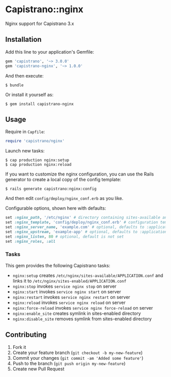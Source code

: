 # Capistrano::nginx

Nginx support for Capistrano 3.x

## Installation

Add this line to your application's Gemfile:

```ruby
gem 'capistrano', '~> 3.0.0'
gem 'capistrano-nginx', '~> 1.0.0'
```

And then execute:

    $ bundle

Or install it yourself as:

    $ gem install capistrano-nginx

## Usage

Require in `Capfile`:

```ruby
require 'capistrano/nginx'
```

Launch new tasks:

    $ cap production nginx:setup
    $ cap production nginx:reload

If you want to customize the nginx configuration, you can use the Rails generator to create a local copy of the config template:

    $ rails generate capistrano:nginx:config

And then edit `config/deploy/nginx_conf.erb` as you like.

Configurable options, shown here with defaults:

```ruby
set :nginx_path, '/etc/nginx' # directory containing sites-available and sites-enabled
set :nginx_template, 'config/deploy/nginx_conf.erb' # configuration template
set :nginx_server_name, 'example.com' # optional, defaults to :application
set :nginx_upstream, 'example-app' # optional, defaults to :application
set :nginx_listen, 80 # optional, default is not set
set :nginx_roles, :all
```

### Tasks

This gem provides the following Capistrano tasks:

* `nginx:setup` creates `/etc/nginx/sites-available/APPLICATION.conf` and links it to `/etc/nginx/sites-enabled/APPLICATION.conf`
* `nginx:stop` invokes `service nginx stop` on server
* `nginx:start` invokes `service nginx start` on server
* `nginx:restart` invokes `service nginx restart` on server
* `nginx:reload` invokes `service nginx reload` on server
* `nginx:force-reload` invokes `service nginx force-reload` on server
* `nginx:enable_site` creates symlink in sites-enabled directory
* `nginx:disable_site` removes symlink from sites-enabled directory

## Contributing

1. Fork it
2. Create your feature branch (`git checkout -b my-new-feature`)
3. Commit your changes (`git commit -am 'Added some feature'`)
4. Push to the branch (`git push origin my-new-feature`)
5. Create new Pull Request
